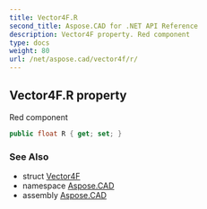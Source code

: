 ```yaml
---
title: Vector4F.R
second_title: Aspose.CAD for .NET API Reference
description: Vector4F property. Red component
type: docs
weight: 80
url: /net/aspose.cad/vector4f/r/
---
```

## Vector4F.R property

Red component

```csharp
public float R { get; set; }
```

### See Also

* struct [Vector4F](../)
* namespace [Aspose.CAD](../../../aspose.cad/)
* assembly [Aspose.CAD](../../../)


